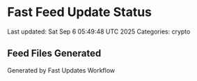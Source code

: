 # Fast Feed Update Status
Last updated: Sat Sep  6 05:49:48 UTC 2025
Categories: crypto

## Feed Files Generated

Generated by Fast Updates Workflow
